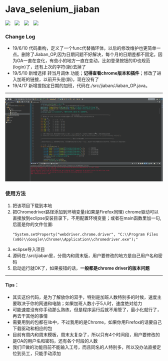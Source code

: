 # Java_selenium_jiaban
![](https://img.shields.io/badge/Fast-High%20Efficiency-success.svg)&emsp;![](https://img.shields.io/badge/author-%E7%8E%8B%20%E7%A3%8A-red.svg)&emsp;![](https://img.shields.io/github/commit-activity/y/397179459/Java-selenium_jiaban.svg)&emsp;![](https://img.shields.io/github/languages/top/397179459/Java-selenium_jiaban.svg?color=red)
### Change Log
* 19/6/10 代码重构，定义了一个func代替循环体，以后的修改维护也更简单一点。删除了Jiaban_OP,因为日期问题不好解决，每个月的日期差都不固定。因为OA一直在变化，有些小的地方一直在变动，比如登录按钮的ID也规范(login)了，还有上次的字符(新)去掉了
* 19/5/10 新增选择 转当月调休 功能；**记得查看chrome版本和插件**；修改了进入加班的链接，以前开头是(新)，现在没有了
* 19/4/17 新增提指定日期的加班，代码在./src/jiaban/Jiaban_OP.java。

-----
![](https://github.com/397179459/Java-selenium_jiaban/blob/master/gif/jiaban.gif)
### 使用方法

1. 把该项目下载到本地
2. 把Chromedriver路径添加到环境变量(如果是Firefox同理) 
	chrome驱动可以直接放到eclipse安装目录下，不用配置环境变量；或者在main函数里加一句,后面是你的文件位置:
	```
	"System.setProperty("webdriver.chrome.driver", "C:\\Program Files (x86)\\Google\\Chrome\\Application\\chromedriver.exe");" 
	```
3. eclipse导入项目   
4. 源码在.\src\jiaban里，分周内和周末版，用户要修改的地方是自己用户名和密码
5. 启动运行就OK了，如果报错的话，**一般都是chrome driver的版本问题**
-----
#### Tips：
* 其实这份代码，是为了解放你的双手，特别是加班人数特别多的时候，速度主要取决于你的网速和电脑；如果加班人数小于5人时，速度绝对给力
* 可能速度没有你手动那么熟练，但是程序运行后就不用管了，最小化就行了，再去干其他的事情
* 需要用到的包都在lib中，不过我用的是Chrome，如果你用Firefox的话要自己下载驱动和相应的包
* 目前有周内和周末模板，周末太复杂了，所以只有4个时间段，用户要修改的是OA的用户名和密码，还有各个时段的人数
* 我们IT做的功能目前不能输入工号，而且同名的人特别多，所以没办法直接定位到员工，只能手动添加
